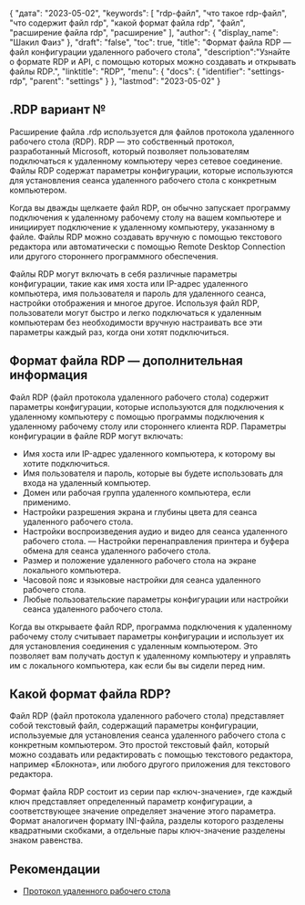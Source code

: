 {
"дата": "2023-05-02",
  "keywords": [
"rdp-файл",
"что такое rdp-файл",
"что содержит файл rdp",
"какой формат файла rdp",
"файл",
"расширение файла rdp",
"расширение"
],
  "author": {
"display_name": "Шакил Фаиз"
},
"draft": "false",
"toc": true,
"title": "Формат файла RDP — файл конфигурации удаленного рабочего стола",
  "description":"Узнайте о формате RDP и API, с помощью которых можно создавать и открывать файлы RDP.",
"linktitle": "RDP",
  "menu": {
    "docs": {
      "identifier": "settings-rdp",
"parent": "settings"
}
},
"lastmod": "2023-05-02"
}

## .RDP вариант №

Расширение файла .rdp используется для файлов протокола удаленного рабочего стола (RDP). RDP — это собственный протокол, разработанный Microsoft, который позволяет пользователям подключаться к удаленному компьютеру через сетевое соединение. Файлы RDP содержат параметры конфигурации, которые используются для установления сеанса удаленного рабочего стола с конкретным компьютером.

Когда вы дважды щелкаете файл RDP, он обычно запускает программу подключения к удаленному рабочему столу на вашем компьютере и инициирует подключение к удаленному компьютеру, указанному в файле. Файлы RDP можно создавать вручную с помощью текстового редактора или автоматически с помощью Remote Desktop Connection или другого стороннего программного обеспечения.

Файлы RDP могут включать в себя различные параметры конфигурации, такие как имя хоста или IP-адрес удаленного компьютера, имя пользователя и пароль для удаленного сеанса, настройки отображения и многое другое. Используя файл RDP, пользователи могут быстро и легко подключаться к удаленным компьютерам без необходимости вручную настраивать все эти параметры каждый раз, когда они хотят подключиться.

## Формат файла RDP — дополнительная информация

Файл RDP (файл протокола удаленного рабочего стола) содержит параметры конфигурации, которые используются для подключения к удаленному компьютеру с помощью программы подключения к удаленному рабочему столу или стороннего клиента RDP. Параметры конфигурации в файле RDP могут включать:

- Имя хоста или IP-адрес удаленного компьютера, к которому вы хотите подключиться.
- Имя пользователя и пароль, которые вы будете использовать для входа на удаленный компьютер.
- Домен или рабочая группа удаленного компьютера, если применимо.
- Настройки разрешения экрана и глубины цвета для сеанса удаленного рабочего стола.
- Настройки воспроизведения аудио и видео для сеанса удаленного рабочего стола.
— Настройки перенаправления принтера и буфера обмена для сеанса удаленного рабочего стола.
- Размер и положение удаленного рабочего стола на экране локального компьютера.
- Часовой пояс и языковые настройки для сеанса удаленного рабочего стола.
- Любые пользовательские параметры конфигурации или настройки сеанса удаленного рабочего стола.

Когда вы открываете файл RDP, программа подключения к удаленному рабочему столу считывает параметры конфигурации и использует их для установления соединения с удаленным компьютером. Это позволяет вам получать доступ к удаленному компьютеру и управлять им с локального компьютера, как если бы вы сидели перед ним.

## Какой формат файла RDP?

Файл RDP (файл протокола удаленного рабочего стола) представляет собой текстовый файл, содержащий параметры конфигурации, используемые для установления сеанса удаленного рабочего стола с конкретным компьютером. Это простой текстовый файл, который можно создавать или редактировать с помощью текстового редактора, например «Блокнота», или любого другого приложения для текстового редактора.

Формат файла RDP состоит из серии пар «ключ-значение», где каждый ключ представляет определенный параметр конфигурации, а соответствующее значение определяет значение этого параметра. Формат аналогичен формату INI-файла, разделы которого разделены квадратными скобками, а отдельные пары ключ-значение разделены знаком равенства.

## Рекомендации
* [Протокол удаленного рабочего стола](https://en.wikipedia.org/wiki/Remote_Desktop_Protocol)

